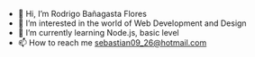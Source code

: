- 👋 Hi, I’m Rodrigo Bañagasta Flores
- 👀 I’m interested in the world of Web Development and Design
- 🌱 I’m currently learning Node.js, basic level
- 📫 How to reach me sebastian09_26@hotmail.com

<!---
- 💞️ I’m looking to collaborate on ...
Sebastian-123-web/Sebastian-123-web is a ✨ special ✨ repository because its `README.md` (this file) appears on your GitHub profile.
You can click the Preview link to take a look at your changes.
--->
